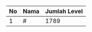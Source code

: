 | No | Nama            | Jumlah Level |
|----|-----------------|--------------|
| 1  | #    |    1789        |
